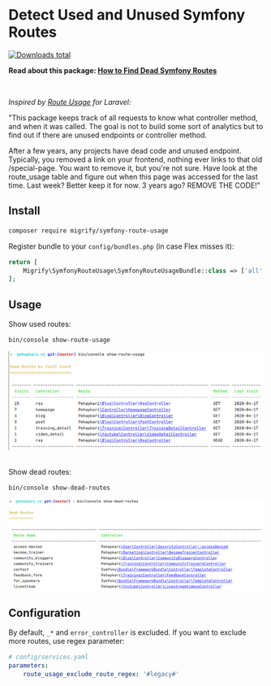 # Detect Used and Unused Symfony Routes

[![Downloads total](https://img.shields.io/packagist/dt/migrify/symfony-route-usage.svg?style=flat-square)](https://packagist.org/packages/migrify/symfony-route-usage/stats)

**Read about this package: [How to Find Dead Symfony Routes](https://www.tomasvotruba.com/blog/2020/04/06/how-to-find-dead-symfony-routes/)**

<br>


*Inspired by [Route Usage](https://github.com/julienbourdeau/route-usage/) for Laravel:*

"This package keeps track of all requests to know what controller method, and when it was called. The goal is not to build some sort of analytics but to find out if there are unused endpoints or controller method.

After a few years, any projects have dead code and unused endpoint. Typically, you removed a link on your frontend, nothing ever links to that old /special-page. You want to remove it, but you're not sure. Have look at the route_usage table and figure out when this page was accessed for the last time. Last week? Better keep it for now. 3 years ago? REMOVE THE CODE!"

## Install

```bash
composer require migrify/symfony-route-usage
```

Register bundle to your `config/bundles.php` (in case Flex misses it):

```php
return [
    Migrify\SymfonyRouteUsage\SymfonyRouteUsageBundle::class => ['all' => true],
];
```

## Usage

Show used routes:

```bash
bin/console show-route-usage
```

<div align="center">
    <img src="/docs/used_routes.png">
</div>

<br>

Show dead routes:

```bash
bin/console show-dead-routes
```

<div align="center">
    <img src="/docs/dead_routes.png">
</div>

## Configuration

By default, `_*` and `error_controller` is excluded. If you want to exclude more routes, use regex parameter: 

```yaml
# config/services.yaml
parameters:
    route_usage_exclude_route_regex: '#legacy#'
```
